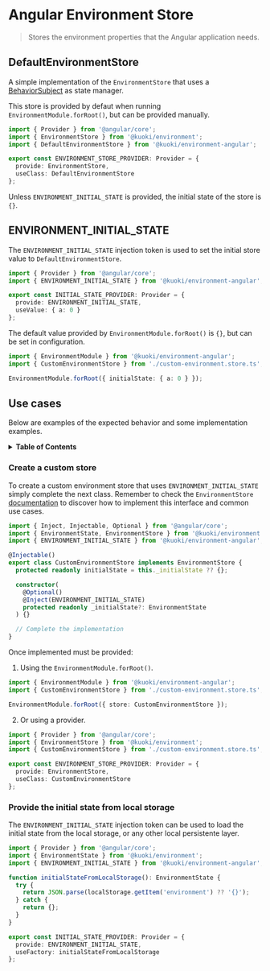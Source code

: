 # Angular Environment Store

> Stores the environment properties that the Angular application needs.

## DefaultEnvironmentStore

A simple implementation of the `EnvironmentStore` that uses a [BehaviorSubject](https://rxjs.dev/api/index/class/BehaviorSubject) as state manager.

This store is provided by defaut when running `EnvironmentModule.forRoot()`, but can be provided manually.

```ts
import { Provider } from '@angular/core';
import { EnvironmentStore } from '@kuoki/environment';
import { DefaultEnvironmentStore } from '@kuoki/environment-angular';

export const ENVIRONMENT_STORE_PROVIDER: Provider = {
  provide: EnvironmentStore,
  useClass: DefaultEnvironmentStore
};
```

Unless `ENVIRONMENT_INITIAL_STATE` is provided, the initial state of the store is `{}`.

## ENVIRONMENT_INITIAL_STATE

The `ENVIRONMENT_INITIAL_STATE` injection token is used to set the initial store value to `DefaultEnvironmentStore`.

```ts
import { Provider } from '@angular/core';
import { ENVIRONMENT_INITIAL_STATE } from '@kuoki/environment-angular';

export const INITIAL_STATE_PROVIDER: Provider = {
  provide: ENVIRONMENT_INITIAL_STATE,
  useValue: { a: 0 }
};
```

The default value provided by `EnvironmentModule.forRoot()` is `{}`, but can be set in configuration.

```ts
import { EnvironmentModule } from '@kuoki/environment-angular';
import { CustomEnvironmentStore } from './custom-environment.store.ts';

EnvironmentModule.forRoot({ initialState: { a: 0 } });
```

## Use cases

Below are examples of the expected behavior and some implementation examples.

<details>
  <summary><strong>Table of Contents</strong></summary>
  <ol>
    <li><a href="#create-a-custom-store">Create a custom store</a></li>
    <li><a href="#provide-the-initial-state-from-local-storage">Provide the initial state from local storage</a></li>
  </ol>
</details>

### Create a custom store

To create a custom environment store that uses `ENVIRONMENT_INITIAL_STATE` simply complete the next class. Remember to check the `EnvironmentStore` [documentation](https://ricardojbarrios.github.io/kuoki/environment/modules/EnvironmentStore.html) to discover how to implement this interface and common use cases.

```ts
import { Inject, Injectable, Optional } from '@angular/core';
import { EnvironmentState, EnvironmentStore } from '@kuoki/environment';
import { ENVIRONMENT_INITIAL_STATE } from '@kuoki/environment-angular';

@Injectable()
export class CustomEnvironmentStore implements EnvironmentStore {
  protected readonly initialState = this._initialState ?? {};

  constructor(
    @Optional()
    @Inject(ENVIRONMENT_INITIAL_STATE)
    protected readonly _initialState?: EnvironmentState
  ) {}

  // Complete the implementation
}
```

Once implemented must be provided:

1. Using the `EnvironmentModule.forRoot()`.

```ts
import { EnvironmentModule } from '@kuoki/environment-angular';
import { CustomEnvironmentStore } from './custom-environment.store.ts';

EnvironmentModule.forRoot({ store: CustomEnvironmentStore });
```

2. Or using a provider.

```ts
import { Provider } from '@angular/core';
import { EnvironmentStore } from '@kuoki/environment';
import { CustomEnvironmentStore } from './custom-environment.store.ts';

export const ENVIRONMENT_STORE_PROVIDER: Provider = {
  provide: EnvironmentStore,
  useClass: CustomEnvironmentStore
};
```

### Provide the initial state from local storage

The `ENVIRONMENT_INITIAL_STATE` injection token can be used to load the initial state from the local storage, or any other local persistente layer.

```ts
import { Provider } from '@angular/core';
import { EnvironmentState } from '@kuoki/environment';
import { ENVIRONMENT_INITIAL_STATE } from '@kuoki/environment-angular';

function initialStateFromLocalStorage(): EnvironmentState {
  try {
    return JSON.parse(localStorage.getItem('environment') ?? '{}');
  } catch {
    return {};
  }
}

export const INITIAL_STATE_PROVIDER: Provider = {
  provide: ENVIRONMENT_INITIAL_STATE,
  useFactory: initialStateFromLocalStorage
};
```
